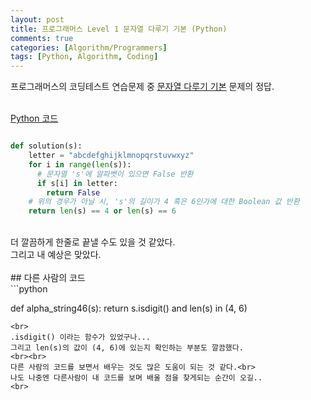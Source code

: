 ```yaml
---
layout: post
title: 프로그래머스 Level 1 문자열 다루기 기본 (Python)
comments: true
categories: [Algorithm/Programmers]
tags: [Python, Algorithm, Coding]
---
```


프로그래머스의 코딩테스트 연습문제 중 [문자열 다루기 기본](https://programmers.co.kr/learn/courses/30/lessons/12918) 문제의 정답.
<br><br>

<u> Python 코드</u>
<br>

```python

def solution(s):
    letter = "abcdefghijklmnopqrstuvwxyz"
    for i in range(len(s)):
      # 문자열 's'에 알파벳이 있으면 False 반환
      if s[i] in letter:
        return False
    # 위의 경우가 아닐 시, 's'의 길이가 4 혹은 6인가에 대한 Boolean 값 반환
    return len(s) == 4 or len(s) == 6

```
<br>
더 깔끔하게 한줄로 끝낼 수도 있을 것 같았다. <br>
그리고 내 예상은 맞았다.
<br>
<br>
## 다른 사람의 코드
<br>
```python

def alpha_string46(s):
    return s.isdigit() and len(s) in (4, 6)

```
<br>
.isdigit() 이라는 함수가 있었구나...
그리고 len(s)의 값이 (4, 6)에 있는지 확인하는 부분도 깔끔했다.
<br><br>
다른 사람의 코드를 보면서 배우는 것도 많은 도움이 되는 것 같다.<br>
나도 나중엔 다른사람이 내 코드를 보며 배울 점을 찾게되는 순간이 오길..
<br>

